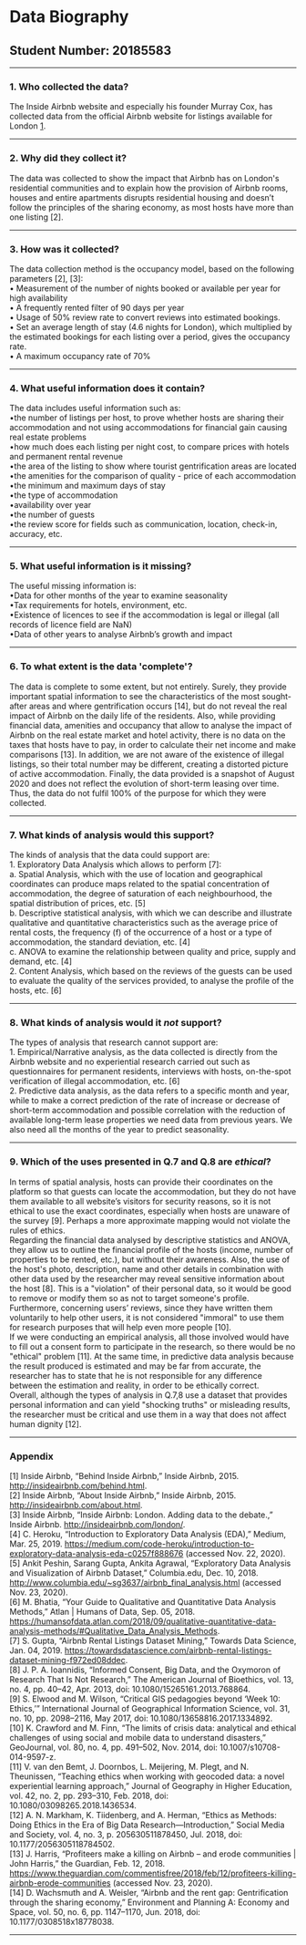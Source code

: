 # Data Biography
## Student Number: 20185583
---

### 1. Who collected the data?

The Inside Airbnb website and especially his founder Murray Cox, has collected data from the official Airbnb website for listings available for London [1](http://insideairbnb.com/behind.html).

---

### 2. Why did they collect it?

The data was collected to show the impact that Airbnb has on London's residential communities and to explain how the provision of Airbnb rooms, houses and entire apartments disrupts residential housing and doesn’t follow the principles of the sharing economy, as most hosts have more than one listing [2].

---
### 3. How was it collected?

The data collection method is the occupancy model, based on the following parameters [2], [3]:
<br />• Measurement of the number of nights booked or available per year for high availability
<br />• A frequently rented filter of 90 days per year
<br />• Usage of 50% review rate to convert reviews into estimated bookings.
<br />• Set an average length of stay (4.6 nights for London), which multiplied by the estimated bookings for each listing over a period, gives the occupancy rate.
<br />• A maximum occupancy rate of 70%

---

### 4. What useful information does it contain?

The data includes useful information such as:
<br />•the number of listings per host, to prove whether hosts are sharing their accommodation and not using accommodations for financial gain causing real estate problems
<br />•how much does each listing per night cost, to compare prices with hotels and permanent rental revenue
<br />•the area of the listing to show where tourist gentrification areas are located
<br />•the amenities for the comparison of quality - price of each accommodation
<br />•the minimum and maximum days of stay
<br />•the type of accommodation
<br />•availability over year
<br />•the number of guests
<br />•the review score for fields such as communication, location, check-in, accuracy, etc.

---

### 5. What useful information is it missing?

The useful missing information is:
<br />•Data for other months of the year to examine seasonality
<br />•Tax requirements for hotels, environment, etc.
<br />•Existence of licences to see if the accommodation is legal or illegal (all records of licence field are NaN) 
<br />•Data of other years to analyse Airbnb’s growth and impact

---

### 6. To what extent is the data 'complete'?

The data is complete to some extent, but not entirely. Surely, they provide important spatial information to see the characteristics of the most sought-after areas and where gentrification occurs [14], but do not reveal the real impact of Airbnb on the daily life of the residents. Also, while providing financial data, amenities and occupancy that allow to analyse the impact of Airbnb on the real estate market and hotel activity, there is no data on the taxes that hosts have to pay, in order to calculate their net income and make comparisons [13]. In addition, we are not aware of the existence of illegal listings, so their total number may be different, creating a distorted picture of active accommodation. Finally, the data provided is a snapshot of August 2020 and does not reflect the evolution of short-term leasing over time. Thus, the data do not fulfil 100% of the purpose for which they were collected.

---

### 7. What kinds of analysis would this support?

The kinds of analysis that the data could support are:
<br />1. Exploratory Data Analysis which allows to perform [7]:
  <br />a. Spatial Analysis, which with the use of location and geographical coordinates can produce maps related to the spatial concentration of accommodation, the degree of saturation of each neighbourhood, the spatial distribution of prices, etc. [5]
<br />  b. Descriptive statistical analysis, with which we can describe and illustrate qualitative and quantitative characteristics such as the average price of rental costs, the frequency (f) of the occurrence of a host or a type of accommodation, the standard deviation, etc. [4]
<br />  c. ANOVA to examine the relationship between quality and price, supply and demand, etc. [4]
<br />2. Content Analysis, which based on the reviews of the guests can be used to evaluate the quality of the services provided, to analyse the profile of the hosts, etc. [6]

---

### 8. What kinds of analysis would it _not_ support?

The types of analysis that research cannot support are:
<br />1. Empirical/Narrative analysis, as the data collected is directly from the Airbnb website and no experiential research carried out such as questionnaires for permanent residents, interviews with hosts, on-the-spot verification of illegal accommodation, etc. [6]
<br />2. Predictive data analysis, as the data refers to a specific month and year, while to make a correct prediction of the rate of increase or decrease of short-term accommodation and possible correlation with the reduction of available long-term lease properties we need data from previous years. We also need all the months of the year to predict seasonality.

---

### 9. Which of the uses presented in Q.7 and Q.8 are _ethical_?

In terms of spatial analysis, hosts can provide their coordinates on the platform so that guests can locate the accommodation, but they do not have them available to all website’s visitors for security reasons, so it is not ethical to use the exact coordinates, especially when hosts are unaware of the survey [9]. Perhaps a more approximate mapping would not violate the rules of ethics.
<br />Regarding the financial data analysed by descriptive statistics and ANOVA, they allow us to outline the financial profile of the hosts (income, number of properties to be rented, etc.), but without their awareness. Also, the use of the host's photo, description, name and other details in combination with other data used by the researcher may reveal sensitive information about the host [8]. This is a "violation" of their personal data, so it would be good to remove or modify them so as not to target someone's profile. Furthermore, concerning users’ reviews, since they have written them voluntarily to help other users, it is not considered "immoral" to use them for research purposes that will help even more people [10].
<br />If we were conducting an empirical analysis, all those involved would have to fill out a consent form to participate in the research, so there would be no "ethical" problem [11]. At the same time, in predictive data analysis because the result produced is estimated and may be far from accurate, the researcher has to state that he is not responsible for any difference between the estimation and reality, in order to be ethically correct.
<br />Overall, although the types of analysis in Q.7,8 use a dataset that provides personal information and can yield "shocking truths" or misleading results, the researcher must be critical and use them in a way that does not affect human dignity [12].

---

### Appendix

[1] Inside Airbnb, “Behind Inside Airbnb,” Inside Airbnb, 2015. http://insideairbnb.com/behind.html.
<br />[2] Inside Airbnb, “About Inside Airbnb,” Inside Airbnb, 2015. http://insideairbnb.com/about.html.
<br />[3] Inside Airbnb, “Inside Airbnb: London. Adding data to the debate.,” Inside Airbnb. http://insideairbnb.com/london/.
<br />[4] C. Heroku, “Introduction to Exploratory Data Analysis (EDA),” Medium, Mar. 25, 2019. https://medium.com/code-heroku/introduction-to-exploratory-data-analysis-eda-c0257f888676 (accessed Nov. 22, 2020).
<br />[5] Ankit Peshin, Sarang Gupta, Ankita Agrawal, “Exploratory Data Analysis and Visualization of Airbnb Dataset,” Columbia.edu, Dec. 10, 2018. http://www.columbia.edu/~sg3637/airbnb_final_analysis.html (accessed Nov. 23, 2020).
<br />[6] M. Bhatia, “Your Guide to Qualitative and Quantitative Data Analysis Methods,” Atlan | Humans of Data, Sep. 05, 2018. https://humansofdata.atlan.com/2018/09/qualitative-quantitative-data-analysis-methods/#Qualitative_Data_Analysis_Methods.
<br />[7] S. Gupta, “Airbnb Rental Listings Dataset Mining,” Towards Data Science, Jan. 04, 2019. https://towardsdatascience.com/airbnb-rental-listings-dataset-mining-f972ed08ddec.
<br />[8] J. P. A. Ioannidis, “Informed Consent, Big Data, and the Oxymoron of Research That Is Not Research,” The American Journal of Bioethics, vol. 13, no. 4, pp. 40–42, Apr. 2013, doi: 10.1080/15265161.2013.768864.
<br />[9] S. Elwood and M. Wilson, “Critical GIS pedagogies beyond ‘Week 10: Ethics,’” International Journal of Geographical Information Science, vol. 31, no. 10, pp. 2098–2116, May 2017, doi: 10.1080/13658816.2017.1334892.
<br />[10] K. Crawford and M. Finn, “The limits of crisis data: analytical and ethical challenges of using social and mobile data to understand disasters,” GeoJournal, vol. 80, no. 4, pp. 491–502, Nov. 2014, doi: 10.1007/s10708-014-9597-z.
<br />[11] V. van den Bemt, J. Doornbos, L. Meijering, M. Plegt, and N. Theunissen, “Teaching ethics when working with geocoded data: a novel experiential learning approach,” Journal of Geography in Higher Education, vol. 42, no. 2, pp. 293–310, Feb. 2018, doi: 10.1080/03098265.2018.1436534.
<br />[12] A. N. Markham, K. Tiidenberg, and A. Herman, “Ethics as Methods: Doing Ethics in the Era of Big Data Research—Introduction,” Social Media and Society, vol. 4, no. 3, p. 205630511878450, Jul. 2018, doi: 10.1177/2056305118784502.
<br />[13] J. Harris, “Profiteers make a killing on Airbnb – and erode communities | John Harris,” the Guardian, Feb. 12, 2018. https://www.theguardian.com/commentisfree/2018/feb/12/profiteers-killing-airbnb-erode-communities (accessed Nov. 23, 2020).
<br />[14] D. Wachsmuth and A. Weisler, “Airbnb and the rent gap: Gentrification through the sharing economy,” Environment and Planning A: Economy and Space, vol. 50, no. 6, pp. 1147–1170, Jun. 2018, doi: 10.1177/0308518x18778038.

---
